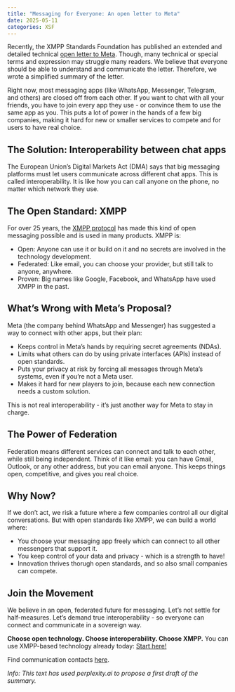 ```yaml
---
title: "Messaging for Everyone: An open letter to Meta"
date: 2025-05-11
categories: XSF
---
```


Recently, the XMPP Standards Foundation has published an extended and detailed technical [open letter to Meta](https://xmpp.org/announcements/open-letter-meta-dma/).
Though, many technical or special terms and expression may struggle many readers.
We believe that everyone should be able to understand and communicate the letter.
Therefore, we wrote a simplified summary of the letter.

Right now, most messaging apps (like WhatsApp, Messenger, Telegram, and others) are closed off from each other.
If you want to chat with all your friends, you have to join every app they use - or convince them to use the same app as you.
This puts a lot of power in the hands of a few big companies, making it hard for new or smaller services to compete and for users to have real choice.

## The Solution: Interoperability between chat apps

The European Union’s Digital Markets Act (DMA) says that big messaging platforms must let users communicate across different chat apps.
This is called interoperability.
It is like how you can call anyone on the phone, no matter which network they use.

## The Open Standard: XMPP

For over 25 years, the [XMPP protocol](https://xmpp.org/about/technology-overview/) has made this kind of open messaging possible and is used in many products.
XMPP is:
* Open: Anyone can use it or build on it and no secrets are involved in the technology development.
* Federated: Like email, you can choose your provider, but still talk to anyone, anywhere.
* Proven: Big names like Google, Facebook, and WhatsApp have used XMPP in the past.

## What’s Wrong with Meta’s Proposal?

Meta (the company behind WhatsApp and Messenger) has suggested a way to connect with other apps, but their plan:
* Keeps control in Meta’s hands by requiring secret agreements (NDAs).
* Limits what others can do by using private interfaces (APIs) instead of open standards.
* Puts your privacy at risk by forcing all messages through Meta’s systems, even if you’re not a Meta user.
* Makes it hard for new players to join, because each new connection needs a custom solution.

This is not real interoperability - it’s just another way for Meta to stay in charge.

## The Power of Federation

Federation means different services can connect and talk to each other, while still being independent.
Think of it like email: you can have Gmail, Outlook, or any other address, but you can email anyone.
This keeps things open, competitive, and gives you real choice.

## Why Now?

If we don’t act, we risk a future where a few companies control all our digital conversations.
But with open standards like XMPP, we can build a world where:
* You choose your messaging app freely which can connect to all other messengers that support it.
* You keep control of your data and privacy - which is a strength to have!
* Innovation thrives thorugh open standards, and so also small companies can compete.

## Join the Movement

We believe in an open, federated future for messaging.
Let’s not settle for half-measures.
Let’s demand true interoperability - so everyone can connect and communicate in a sovereign way.

**Choose open technology. Choose interoperability. Choose XMPP.**
You can use XMPP-based technology already today: [Start here!](https://xmpp.org/software/?platform=all-platforms)

Find communication contacts [here](https://xmpp.org/announcements/open-letter-meta-dma/technical-briefing/#contact-information).

_Info: This text has used perplexity.ai to propose a first draft of the summary._
